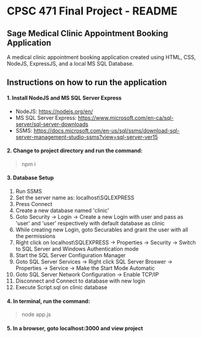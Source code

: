 # CPSC 471 Final Project - README

## Sage Medical Clinic Appointment Booking Application
A medical clinic appointment booking application created using HTML, CSS, NodeJS, ExpressJS, and a local MS SQL Database.

## Instructions on how to run the application
#### 1. Install NodeJS and MS SQL Server Express
  * NodeJS: https://nodejs.org/en/
  * MS SQL Server Express: https://www.microsoft.com/en-ca/sql-server/sql-server-downloads
  * SSMS: https://docs.microsoft.com/en-us/sql/ssms/download-sql-server-management-studio-ssms?view=sql-server-ver15

#### 2. Change to project directory and run the command:
  >npm i

#### 3. Database Setup
  1. Run SSMS
  2. Set the server name as: localhost\SQLEXPRESS
  3. Press Connect
  4. Create a new database named 'clinic'
  5. Goto Security -> Login -> Create a new Login with user and pass as 'user' and 'user' respectively with default database as clinic
  6. While creating new Login, goto Securables and grant the user with all the permissions
  7. Right click on localhost\SQLEXPRESS -> Properties -> Security -> Switch to SQL Server and Windows Authentication mode
  8. Start the SQL Server Configuration Manager
  9. Goto SQL Server Services -> Right click SQL Server Broswer -> Properties -> Service -> Make the Start Mode Automatic
  10. Goto SQL Server Network Configuration -> Enable TCP/IP
  11. Disconnect and Connect to database with new login
  12. Execute Script.sql on clinic database
  
#### 4. In terminal, run the command:
  >node app.js

#### 5. In a browser, goto localhost:3000 and view project
